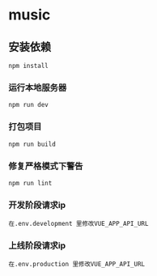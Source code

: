 # music

## 安装依赖
```
npm install
```

### 运行本地服务器
```
npm run dev
```

### 打包项目
```
npm run build
```

### 修复严格模式下警告
```
npm run lint
```
### 开发阶段请求ip
```
在.env.development 里修改VUE_APP_API_URL
```
### 上线阶段请求ip
```
在.env.production 里修改VUE_APP_API_URL
```
